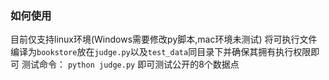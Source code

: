 ### 如何使用
目前仅支持linux环境(Windows需要修改py脚本,mac环境未测试)
将可执行文件编译为```bookstore```放在```judge.py```以及```test_data```同目录下并确保其拥有执行权限即可
测试命令：
    ```python judge.py```
即可测试公开的8个数据点